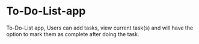 # To-Do-List-app
To-Do-List app, Users can add tasks, view current task(s) and will have the option to mark them as complete after doing the task.
